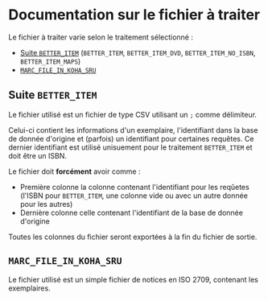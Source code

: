 # Documentation sur le fichier à traiter

Le fichier à traiter varie selon le traitement sélectionné :

* [Suite `BETTER_ITEM`](#suite-better_item) (`BETTER_ITEM`, `BETTER_ITEM_DVD`, `BETTER_ITEM_NO_ISBN`, `BETTER_ITEM_MAPS`)
* [`MARC_FILE_IN_KOHA_SRU`](#marc_file_in_koha_sru)

## Suite `BETTER_ITEM`

Le fichier utilisé est un fichier de type CSV utilisant un `;` comme délimiteur.

Celui-ci contient les informations d'un exemplaire, l'identifiant dans la base de donnée d'origine et (parfois) un identifiant pour certaines requêtes.
Ce dernier identifiant est utilisé unisuement pour le traitement `BETTER_ITEM` et doit être un ISBN.

Le fichier doit __forcément__ avoir comme :

* Première colonne la colonne contenant l'identifiant pour les reqûetes (l'ISBN pour `BETTER_ITEM`, une colonne vide ou avec un autre donnée pour les autres)
* Dernière colonne celle contenant l'identifiant de la base de donnée d'origine

Toutes les colonnes du fichier seront exportées à la fin du fichier de sortie.

## `MARC_FILE_IN_KOHA_SRU`

Le fichier utilisé est un simple fichier de notices en ISO 2709, contenant les exemplaires.